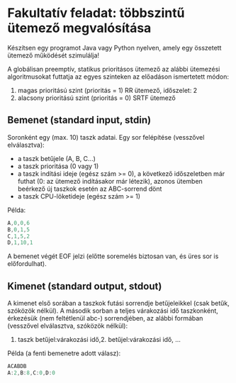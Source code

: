 # Fakultatív feladat: többszintű ütemező megvalósítása

Készítsen egy programot Java vagy Python nyelven, amely egy összetett ütemező működését szimulálja!

A globálisan preemptív, statikus prioritásos ütemező az alábbi ütemezési algoritmusokat futtatja az egyes szinteken az előadáson ismertetett módon:

1. magas prioritású szint (prioritás = 1) RR ütemező, időszelet: 2
2. alacsony prioritású szint (prioritás = 0) SRTF ütemező

## Bemenet (standard input, stdin)
Soronként egy (max. 10) taszk adatai. Egy sor felépítése (vesszővel elválasztva):

- a taszk betűjele (A, B, C...)
- a taszk prioritása (0 vagy 1)
- a taszk indítási ideje (egész szám >= 0), a következő időszeletben már futhat (0: az ütemező indításakor már létezik), azonos ütemben beérkező új taszkok esetén az ABC-sorrend dönt
- a taszk CPU-löketideje (egész szám >= 1)

Példa:
```java bemenet
A,0,0,6
B,0,1,5
C,1,5,2
D,1,10,1
```
A bemenet végét EOF jelzi (előtte soremelés biztosan van, és üres sor is előfordulhat).

## Kimenet (standard output, stdout)
A kimenet első sorában a taszkok futási sorrendje betűjeleikkel (csak betűk, szóközök nélkül).
A második sorban a teljes várakozási idő taszkonként, érkezésük (nem feltétlenül abc-) sorrendjében, az alábbi formában (vesszővel elválasztva, szóközök nélkül):

1. taszk betűjel:várakozási idő,2. betűjel:várakozási idő, ...

Példa (a fenti bemenetre adott válasz):
```java kimenet
ACABDB
A:2,B:8,C:0,D:0
```
